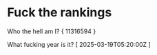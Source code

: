 # Fuck the rankings

Who the hell am I?
{ 11316594 }

What fucking year is it?
[ 2025-03-19T05:20:00Z ]
